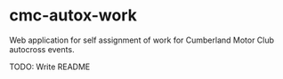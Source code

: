 # cmc-autox-work
Web application for self assignment of work for Cumberland Motor Club autocross events.

TODO: Write README